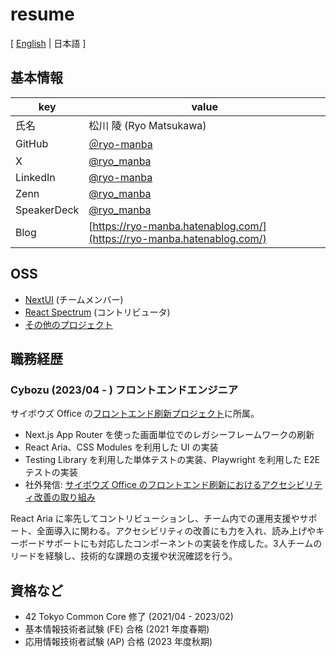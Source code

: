 # resume

[ [English](/README.md) | 日本語 ]

## 基本情報

| key         | value                                       |
| ----------- | ------------------------------------------- |
| 氏名         | 松川 陵 (Ryo Matsukawa)                     |
| GitHub      | [＠ryo-manba](https://github.com/ryo-manba) |
| X           | [@ryo_manba](https://x.com/ryo_manba)       |
| LinkedIn    | [@ryo-manba](https://www.linkedin.com/in/ryo-manba/) |
| Zenn        | [@ryo_manba](https://zenn.dev/ryo_manba)    |
| SpeakerDeck | [@ryo_manba](https://speakerdeck.com/ryo_manba) |
| Blog        | [https://ryo-manba.hatenablog.com/](https://ryo-manba.hatenablog.com/) |


## OSS

- [NextUI](https://github.com/nextui-org/nextui) (チームメンバー)
- [React Spectrum](https://github.com/adobe/react-spectrum) (コントリビュータ)
- [その他のプロジェクト](https://github.com/ryo-manba)

## 職務経歴

### Cybozu (2023/04 - ) フロントエンドエンジニア

サイボウズ Office の[フロントエンド刷新プロジェクト](https://blog.cybozu.io/entry/2023/09/25/080000)に所属。

- Next.js App Router を使った画面単位でのレガシーフレームワークの刷新
- React Aria、CSS Modules を利用した UI の実装
- Testing Library を利用した単体テストの実装、Playwright を利用した E2E テストの実装
- 社外発信: [サイボウズ Office のフロントエンド刷新におけるアクセシビリティ改善の取り組み](https://blog.cybozu.io/entry/2023/12/01/080000)

React Aria に率先してコントリビューションし、チーム内での運用支援やサポート、全面導入に関わる。アクセシビリティの改善にも力を入れ、読み上げやキーボードサポートにも対応したコンポーネントの実装を作成した。3人チームのリードを経験し、技術的な課題の支援や状況確認を行う。


## 資格など

- 42 Tokyo Common Core 修了 (2021/04 - 2023/02)
- 基本情報技術者試験 (FE) 合格 (2021 年度春期)
- 応用情報技術者試験 (AP) 合格 (2023 年度秋期)
